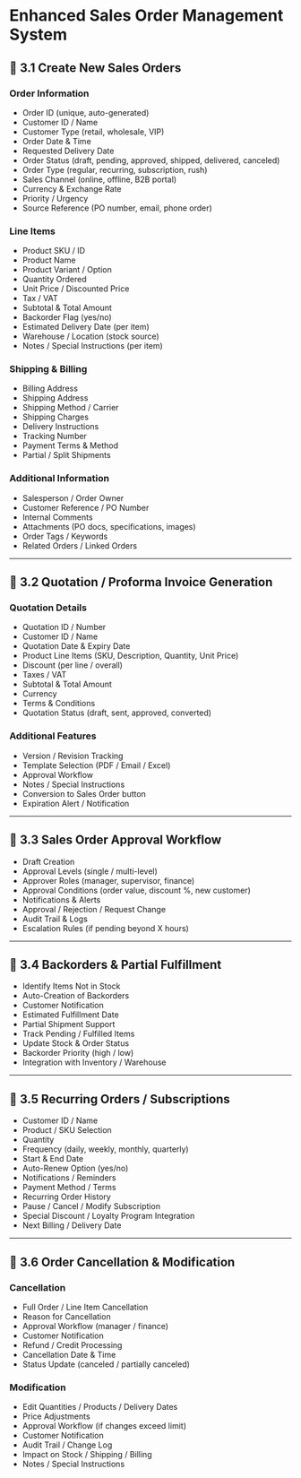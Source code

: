 # Enhanced Sales Order Management System

## 🔹 3.1 Create New Sales Orders

### Order Information
- Order ID (unique, auto-generated)
- Customer ID / Name
- Customer Type (retail, wholesale, VIP)
- Order Date & Time
- Requested Delivery Date
- Order Status (draft, pending, approved, shipped, delivered, canceled)
- Order Type (regular, recurring, subscription, rush)
- Sales Channel (online, offline, B2B portal)
- Currency & Exchange Rate
- Priority / Urgency
- Source Reference (PO number, email, phone order)

### Line Items
- Product SKU / ID
- Product Name
- Product Variant / Option
- Quantity Ordered
- Unit Price / Discounted Price
- Tax / VAT
- Subtotal & Total Amount
- Backorder Flag (yes/no)
- Estimated Delivery Date (per item)
- Warehouse / Location (stock source)
- Notes / Special Instructions (per item)

### Shipping & Billing
- Billing Address
- Shipping Address
- Shipping Method / Carrier
- Shipping Charges
- Delivery Instructions
- Tracking Number
- Payment Terms & Method
- Partial / Split Shipments

### Additional Information
- Salesperson / Order Owner
- Customer Reference / PO Number
- Internal Comments
- Attachments (PO docs, specifications, images)
- Order Tags / Keywords
- Related Orders / Linked Orders

---

## 🔹 3.2 Quotation / Proforma Invoice Generation

### Quotation Details
- Quotation ID / Number
- Customer ID / Name
- Quotation Date & Expiry Date
- Product Line Items (SKU, Description, Quantity, Unit Price)
- Discount (per line / overall)
- Taxes / VAT
- Subtotal & Total Amount
- Currency
- Terms & Conditions
- Quotation Status (draft, sent, approved, converted)

### Additional Features
- Version / Revision Tracking
- Template Selection (PDF / Email / Excel)
- Approval Workflow
- Notes / Special Instructions
- Conversion to Sales Order button
- Expiration Alert / Notification

---

## 🔹 3.3 Sales Order Approval Workflow

- Draft Creation
- Approval Levels (single / multi-level)
- Approver Roles (manager, supervisor, finance)
- Approval Conditions (order value, discount %, new customer)
- Notifications & Alerts
- Approval / Rejection / Request Change
- Audit Trail & Logs
- Escalation Rules (if pending beyond X hours)

---

## 🔹 3.4 Backorders & Partial Fulfillment

- Identify Items Not in Stock
- Auto-Creation of Backorders
- Customer Notification
- Estimated Fulfillment Date
- Partial Shipment Support
- Track Pending / Fulfilled Items
- Update Stock & Order Status
- Backorder Priority (high / low)
- Integration with Inventory / Warehouse

---

## 🔹 3.5 Recurring Orders / Subscriptions

- Customer ID / Name
- Product / SKU Selection
- Quantity
- Frequency (daily, weekly, monthly, quarterly)
- Start & End Date
- Auto-Renew Option (yes/no)
- Notifications / Reminders
- Payment Method / Terms
- Recurring Order History
- Pause / Cancel / Modify Subscription
- Special Discount / Loyalty Program Integration
- Next Billing / Delivery Date

---

## 🔹 3.6 Order Cancellation & Modification

### Cancellation
- Full Order / Line Item Cancellation
- Reason for Cancellation
- Approval Workflow (manager / finance)
- Customer Notification
- Refund / Credit Processing
- Cancellation Date & Time
- Status Update (canceled / partially canceled)

### Modification
- Edit Quantities / Products / Delivery Dates
- Price Adjustments
- Approval Workflow (if changes exceed limit)
- Customer Notification
- Audit Trail / Change Log
- Impact on Stock / Shipping / Billing
- Notes / Special Instructions

